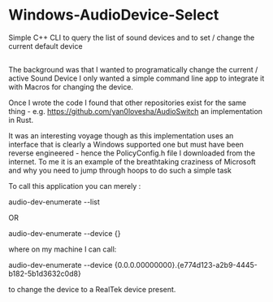 # Windows-AudioDevice-Select
Simple C++ CLI to query the list of sound devices and to set / change the current default device

##
The background was that I wanted to programatically change the current / active Sound Device
I only wanted a simple command line app to integrate it with Macros for changing the device.

Once I wrote the code I found that other repositories exist for the same thing - e.g. https://github.com/yan0lovesha/AudioSwitch an implementation in Rust.

It was an interesting voyage though as this implementation uses an interface that is clearly a Windows supported one but must have been reverse engineered - hence the PolicyConfig.h file I downloaded from the internet. To me it is an example of the breathtaking craziness of Microsoft and why you need to jump through hoops to do such a simple task

To call this application you can merely :

audio-dev-enumerate --list

OR 

audio-dev-enumerate --device {}

where on my machine I can call:

audio-dev-enumerate --device {0.0.0.00000000}.{e774d123-a2b9-4445-b182-5b1d3632c0d8}

to change the device to a RealTek device present.
